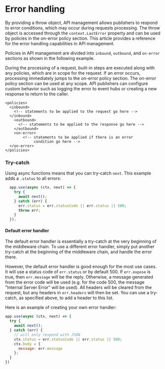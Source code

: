 # Error handling

By providing a throw object, API management allows publishers to respond to error conditions, which may occur during requests processing. The throw object is accessed through the `context.LastError` property and can be used by policies in the on-error policy section. This article provides a reference for the error handling capabilities in API management.

Policies in API management are divided into `inbound`, `outbound`, and `on-error` sections as shown in the following example.

During the processing of a request, built-in steps are executed along with any policies, which are in scope for the request. If an error occurs, processing immediately jumps to the on-error policy section. The on-error policy section can be used at any scope. API publishers can configure custom behavior such as logging the error to event hubs or creating a new response to return to the caller.

```text
<policies>  
  <inbound>  
    <!-- statements to be applied to the request go here -->  
  </inbound>    
    <outbound>  
      <!-- statements to be applied to the response go here -->  
    </outbound>  
    <on-error>  
        <!-- statements to be applied if there is an error   
             condition go here -->  
  </on-error>  
</policies>
```

### Try-catch

Using async functions means that you can try-catch `next`. This example adds a `.status` to all errors:

```javascript
  app.use(async (ctx, next) => {
    try {
      await next();
    } catch (err) {
      err.status = err.statusCode || err.status || 500;
      throw err;
    }
  });
```

#### Default error handler

The default error handler is essentially a try-catch at the very beginning of the middleware chain. To use a different error handler, simply put another try-catch at the beginning of the middleware chain, and handle the error there.

However, the default error handler is good enough for the most use cases. It will use a status code of `err.status` or by default 500. If `err.expose` is true, then `err.message` will be the reply. Otherwise, a message generated from the error code will be used \(e.g. for the code 500, the message "Internal Server Error" will be used\). All headers will be cleared from the request, but any headers in `err.headers` will then be set. You can use a try-catch, as specified above, to add a header to this list.

Here is an example of creating your own error handler:

```javascript
app.use(async (ctx, next) => {
  try {
    await next();
  } catch (err) {
    // will only respond with JSON
    ctx.status = err.statusCode || err.status || 500;
    ctx.body = {
      message: err.message
    };
  }
})
```

